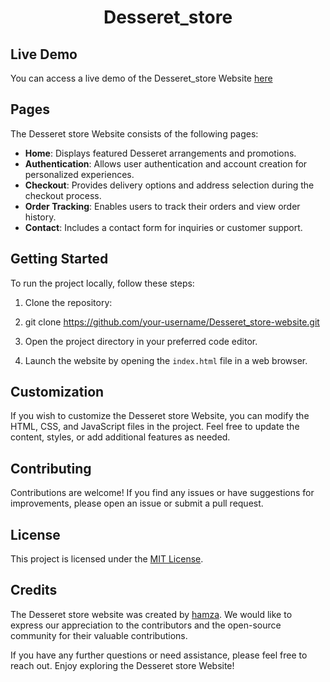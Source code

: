 <h1 align="center"> Desseret_store</h1>

## Live Demo

You can access a live demo of the Desseret_store Website [here](https://storedessert.netlify.app/)

## Pages

The Desseret store Website consists of the following pages:

- **Home**: Displays featured Desseret arrangements and promotions.
- **Authentication**: Allows user authentication and account creation for personalized experiences.
- **Checkout**: Provides delivery options and address selection during the checkout process.
- **Order Tracking**: Enables users to track their orders and view order history.
- **Contact**: Includes a contact form for inquiries or customer support.


## Getting Started

To run the project locally, follow these steps:

1. Clone the repository:
2. git clone https://github.com/your-username/Desseret_store-website.git

2. Open the project directory in your preferred code editor.

3. Launch the website by opening the `index.html` file in a web browser.


## Customization

If you wish to customize the Desseret store Website, you can modify the HTML, CSS, and JavaScript files in the project. Feel free to update the content, styles, or add additional features as needed.

## Contributing

Contributions are welcome! If you find any issues or have suggestions for improvements, please open an issue or submit a pull request.


## License

This project is licensed under the [MIT License](LICENSE).

## Credits

The Desseret store website was created by [hamza](https://github.com/your-username). We would like to express our appreciation to the contributors and the open-source community for their valuable contributions.

If you have any further questions or need assistance, please feel free to reach out. Enjoy exploring the Desseret store Website!
